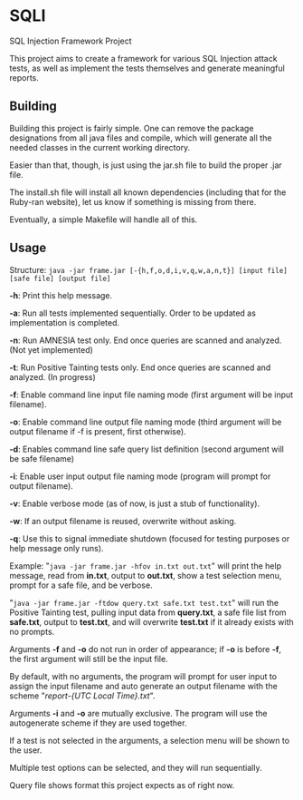 # SQLI
SQL Injection Framework Project

This project aims to create a framework for various SQL Injection attack tests, as well as implement the tests 
themselves and generate meaningful reports.

## Building

Building this project is fairly simple. One can remove the package designations from all java files and compile, which will generate all the needed classes in the current working directory.

Easier than that, though, is just using the jar.sh file to build the proper .jar file. 

The install.sh file will install all known dependencies (including that for the Ruby-ran website), let us know if something is missing from there.

Eventually, a simple Makefile will handle all of this.

## Usage

Structure: `java -jar frame.jar [-{h,f,o,d,i,v,q,w,a,n,t}] [input file] [safe file] [output file]`

**-h**: Print this help message.

**-a**: Run all tests implemented sequentially. Order to be updated as implementation is completed.

**-n**: Run AMNESIA test only. End once queries are scanned and analyzed. (Not yet implemented)

**-t**: Run Positive Tainting tests only. End once queries are scanned and analyzed. (In progress)

**-f**: Enable command line input file naming mode (first argument will be input filename).

**-o**: Enable command line output file naming mode (third argument will be output filename if -f is present, first otherwise).

**-d**: Enables command line safe query list definition (second argument will be safe filename)

**-i**: Enable user input output file naming mode (program will prompt for output filename).

**-v**: Enable verbose mode (as of now, is just a stub of functionality).

**-w**: If an output filename is reused, overwrite without asking.

**-q**: Use this to signal immediate shutdown (focused for testing purposes or help message only runs).

Example: "`java -jar frame.jar -hfov in.txt out.txt`" will print the help message, read from **in.txt**, output to **out.txt**, show a test selection menu, prompt for a safe file, and be verbose.

"`java -jar frame.jar -ftdow query.txt safe.txt test.txt`" will run the Positive Tainting test, pulling input data from **query.txt**, a safe file list from **safe.txt**, output to **test.txt**, and will overwrite **test.txt** if it already exists with no prompts.

Arguments **-f** and **-o** do not run in order of appearance; if **-o** is before **-f**, the first argument will still be the input file.

By default, with no arguments, the program will prompt for user input to assign the input filename and auto generate an output filename with the scheme "*report-{UTC Local Time}.txt*".

Arguments **-i** and **-o** are mutually exclusive. The program will use the autogenerate scheme if they are used together.

If a test is not selected in the arguments, a selection menu will be shown to the user.

Multiple test options can be selected, and they will run sequentially.

Query file shows format this project expects as of right now.
